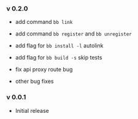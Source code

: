 ### v 0.2.0
* add command `bb link`
* add command `bb register` and `bb unregister`
* add flag for `bb install -l` autolink
* add flag for `bb build -s` skip tests

* fix api proxy route bug 
* other bug fixes


### v 0.0.1
* Initial release
